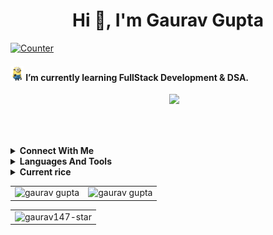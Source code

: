 <h2 align="center">
<h1 align="center">Hi 👋, I'm Gaurav Gupta</h1>
<div class="hero">
<a href="https://github.com/gaurav147-star"><img alt="Counter"src="https://visitor-badge.glitch.me/badge?page_id=gaurav147-star.visitor-badge" /></a>


<h4><img  alt="huin" height="24px" src="./assets/minions-transparent-background-7.png"/> I’m currently learning FullStack Development & DSA.</h4>

<img src="https://media3.giphy.com/media/qgQUggAC3Pfv687qPC/giphy.gif" width="250px" align="right" />

</div>

<div class="container" style="margin-top: 100px">
<details>
<summary style="font-weight: bold">Connect With Me </summary>

<p align="center">
<a href="https://twitter.com/gaugupta147" target="blank"><img align="center" src="https://img.shields.io/badge/Twitter-08143D?style=for-the-badge&logo=twitter&logoColor=white" alt="gaugupta147" height="30"  /></a>
<a href="https://www.linkedin.com/in/gaurav147/" target="blank"><img align="center" src="https://img.shields.io/badge/LinkedIn-FF3D00?style=for-the-badge&logo=linkedin&logoColor=white" alt="gaurav-gupta-b913aa202" height="30"  /></a>
<a href="https://instagram.com/gaurav07gupta" target="blank"><img align="center" src="https://img.shields.io/badge/Instagram-D44FB7?style=for-the-badge&logo=instagram&logoColor=white" alt="gaurav07gupta" height="30"  /></a>
<a href="https://gauravgupta9158@gmail.com" target="blank"><img align="center" src="https://img.shields.io/badge/Gmail-D14836?style=for-the-badge&logo=gmail&logoColor=white" alt="gauravgupta9158@gmail.com" height="30"  /></a>
</p>
</details>
<details>
<summary style="font-weight: bold">Languages And Tools</summary>



<p align="left">
<img alt="C" src="https://img.shields.io/badge/c-%2300599C.svg?&style=for-the-badge&logo=c&logoColor=white" />
<img alt="C++" src="https://img.shields.io/badge/c++-%2300599C.svg?&style=for-the-badge&logo=c%2B%2B&ogoColor=white" />

<img alt="HTML5" src="https://img.shields.io/badge/html5-%23E34F26.svg?&style=for-the-badge&logo=html5&logoColor=white" />
 <img alt="CSS3" src="https://img.shields.io/badge/css3-%231572B6.svg?&style=for-the-badge&logo=css3&logoColor=white" />
 <img alt="Bootstrap" src="https://img.shields.io/badge/Bootstrap-563D7C?style=for-the-badge&logo=bootstrap&logoColor=white" />
 <img alt="JavaScript" src="https://img.shields.io/badge/javascript-%23323330.svg?&style=for-the-badge&logo=javascript&logoColor=%23F7DF1E" />
 <img alt="Figma" src="https://img.shields.io/badge/Figma-2F7B00?style=for-the-badge&logo=figma&logoColor=white" />
    <img alt="node-js" src="https://img.shields.io/badge/Node.js-43853D?style=for-the-badge&logo=node.js&logoColor=white" />
    <img alt="npm" src="https://img.shields.io/badge/npm-CB3837?style=for-the-badge&logo=npm&logoColor=white" />
    <img alt="ReactJs" src="https://img.shields.io/badge/React-555555?style=for-the-badge&logo=react&logoColor=61DAFB" />
    <img alt="mongodb" src="https://img.shields.io/badge/MongoDB-FF2D20?style=for-the-badge&logo=mongodb&logoColor=white" />
    <img alt="Git" src="https://img.shields.io/badge/Git-F05032?style=for-the-badge&logo=git&logoColor=white" />
    <img alt="VS Code" src="https://img.shields.io/badge/Visual_Studio_Code-0078D4?style=for-the-badge&logo=visual%20studio%20code&logoColor=white" />
    <img alt="NeoVim" src="https://img.shields.io/badge/NeoVim-%2357A143.svg?&style=for-the-badge&logo=neovim&logoColor=white" />
</p>
</details>

 <details>
 <summary style="font-weight: bold">Current rice</summary>

 <p align="center"> <img src="./assets/rice2.png" alt="gaurav147-star" />
 </p>
 
 </details>
 </div>
<table align="center">
  <tr>

  <td><img src="https://github-readme-stats.vercel.app/api/top-langs/?username=gaurav147-star&langs_count=8&theme=nightowl" alt="gaurav gupta"/></td>
   
<td><img src="https://github-readme-stats.vercel.app/api?username=gaurav147-star&theme=nightowl&show_icons=true" alt="gaurav gupta" />
  </tr>  
</table>
<table align="center">
  <tr>

  <td>
  <img src="https://github-readme-streak-stats.herokuapp.com/?user=gaurav147-star&theme=nightowl&show_icons=true" alt="gaurav147-star" />

  </td>
    </tr>

  </table>



